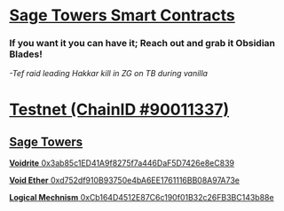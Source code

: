# [Sage Towers Smart Contracts](https://github.com/Sage-Towers/Smart-Contracts/tree/main/contracts)

### If you want it you can have it; Reach out and grab it Obsidian Blades!
*-Tef raid leading Hakkar kill in ZG on TB during vanilla*

# [Testnet (ChainID #90011337)](https://scan.sagetowers.com)
## [Sage Towers](https://sagetowers.com/)

[**Voidrite** 0x3ab85c1ED41A9f8275f7a446DaF5D7426e8eC839](https://scan.sagetowers.com/address/0x3ab85c1ED41A9f8275f7a446DaF5D7426e8eC839)


[**Void Ether** 0xd752df910B93750e4bA6EE1761116BB08A97A73e](https://scan.sagetowers.com/address/0xd752df910B93750e4bA6EE1761116BB08A97A73e)


[**Logical Mechnism** 0xCb164D4512E87C6c190f01B32c26FB3BC143b88e](https://scan.sagetowers.com/address/0xCb164D4512E87C6c190f01B32c26FB3BC143b88e)




